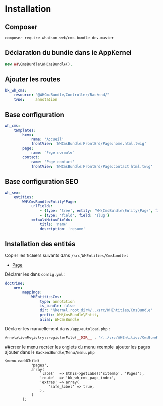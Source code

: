 # Installation
## Composer
`composer require whatson-web/cms-bundle dev-master`

## Déclaration du bundle dans le AppKernel

```php
new WH\CmsBundle\WHCmsBundle(),
```
## Ajouter les routes
```yaml
bk_wh_cms:
    resource: "@WHCmsBundle/Controller/Backend/"
    type:     annotation
```

## Base configuration
```yaml
wh_cms:
    templates:
        home:
            name: 'Accueil'
            frontView: 'WHCmsBundle:FrontEnd/Page:home.html.twig'
        page:
            name: 'Page normale'
        contact:
            name: 'Page contact'
            frontView: 'WHCmsBundle:FrontEnd/Page:contact.html.twig'
```

## Base configuration SEO
```yaml
wh_seo:
    entities:
        WH\CmsBundle\Entity\Page:
            urlFields:
                - {type: 'tree', entity: 'WH\CmsBundle\Entity\Page', field: 'parent'}
                - {type: 'field', field: 'slug'}
            defaultMetasFields:
                title: 'name'
                description: 'resume'
```

## Installation des entités
Copier les fichiers suivants dans `/src/WHEntities/CmsBundle` :

- [Page](https://github.com/whatson-web/CmsBundle/tree/master/docs/installation/WHEntities/Page.php)

Déclarer les dans `config.yml` :

```yaml
doctrine:
    orm:
        mappings:
            WHEntitiesCms:
                type: annotation
                is_bundle: false
                dir: '%kernel.root_dir%/../src/WHEntities/CmsBundle'
                prefix: WH\CmsBundle\Entity
                alias: WHCmsBundle
```

Déclarer les manuellement dans `/app/autoload.php` :

```php
AnnotationRegistry::registerFile(__DIR__ . '/../src/WHEntities/CmsBundle/Page.php');
```
##créer le menu
recréer les onglets du menu 
exemple: ajouter les pages
ajouter dans le `BackendBundle/Menu/menu.php`

	$menu->addChild(
				'pages',
				array(
					'label'  => $this->getLabel('sitemap', 'Pages'),
					'route'  => 'bk_wh_cms_page_index',
					'extras' => array(
						'safe_label' => true,
					),
				)
			);